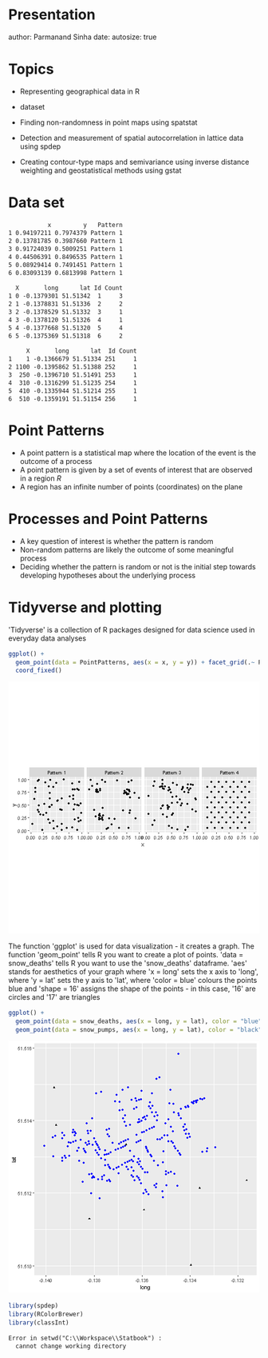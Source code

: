 Presentation
========================================================
author: Parmanand Sinha
date: 
autosize: true

Topics
========================================================

- Representing geographical data in R
- dataset
- Finding non-randomness in point maps using spatstat

- Detection and measurement of spatial autocorrelation in lattice data using spdep

- Creating contour-type maps and semivariance using inverse distance weighting and geostatistical methods using gstat




Data set
========================================================

```
           x         y   Pattern
1 0.94197211 0.7974379 Pattern 1
2 0.13781785 0.3987660 Pattern 1
3 0.91724039 0.5009251 Pattern 1
4 0.44506391 0.8496535 Pattern 1
5 0.08929414 0.7491451 Pattern 1
6 0.83093139 0.6813998 Pattern 1
```

```
  X       long      lat Id Count
1 0 -0.1379301 51.51342  1     3
2 1 -0.1378831 51.51336  2     2
3 2 -0.1378529 51.51332  3     1
4 3 -0.1378120 51.51326  4     1
5 4 -0.1377668 51.51320  5     4
6 5 -0.1375369 51.51318  6     2
```

```
     X       long      lat  Id Count
1    1 -0.1366679 51.51334 251     1
2 1100 -0.1395862 51.51388 252     1
3  250 -0.1396710 51.51491 253     1
4  310 -0.1316299 51.51235 254     1
5  410 -0.1335944 51.51214 255     1
6  510 -0.1359191 51.51154 256     1
```

Point Patterns
========================================================


- A point pattern is a statistical map where the location of the event is the outcome of a process 
- A point pattern is given by a set of events of interest that are observed in a region $R$
- A region has an infinite number of points (coordinates) on the plane 


Processes and Point Patterns
========================================================
-  A key question of interest is whether the pattern is random
- Non-random patterns are likely the outcome of some meaningful process
- Deciding whether the pattern is random or not is the initial step towards developing hypotheses about the underlying process 

Tidyverse and plotting
========================================================
'Tidyverse' is a collection of R packages designed for data science used in everyday data analyses  


```r
ggplot() + 
  geom_point(data = PointPatterns, aes(x = x, y = y)) + facet_grid(.~ Pattern) +
  coord_fixed()
```

![plot of chunk unnamed-chunk-3](Presentation-figure/unnamed-chunk-3-1.png)




The function 'ggplot' is used for data visualization - it creates a graph. The function 'geom_point' tells R you want to create a plot of points. 'data = snow_deaths' tells R you want to use the 'snow_deaths' dataframe. 'aes' stands for aesthetics of your graph where 'x = long' sets the x axis to 'long', where 'y = lat' sets the y axis to 'lat', where 'color = blue' colours the points blue and 'shape = 16' assigns the shape of the points - in this case, '16' are circles and '17' are triangles  


```r
ggplot() +
  geom_point(data = snow_deaths, aes(x = long, y = lat), color = "blue", shape = 16) +
  geom_point(data = snow_pumps, aes(x = long, y = lat), color = "black", shape = 17)
```

![plot of chunk unnamed-chunk-5](Presentation-figure/unnamed-chunk-5-1.png)


```r
library(spdep)
library(RColorBrewer)
library(classInt)
```















```
Error in setwd("C:\\Workspace\\Statbook") : 
  cannot change working directory
```
